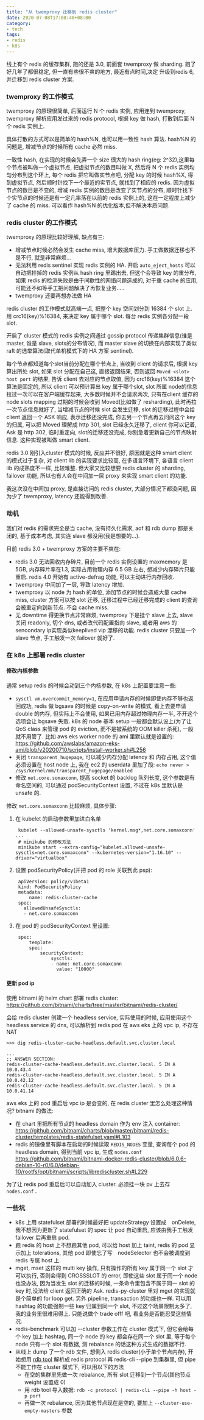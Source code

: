 ```yaml
---
title: "从 twemproxy 迁移到 redis cluster"
date: 2020-07-08T17:08:40+08:00
category:
- tech
tags:
- redis
- k8s
---
```


线上有个 redis 的缓存集群, 跑的还是 3.0, 前面套 twemproxy 做 sharding. 跑了好几年了都很稳定, 但一直有些很不爽的地方, 最近有点时间,决定
升级到redis 6, 并迁移到 redis cluster 方案. 

### twemproxy 的工作模式

twemproxy 的原理很简单, 后面运行 N 个 redis 实例, 应用连到 twemproxy, twemproxy 解析应用发过来的 redis protocol, 根据 key 做 hash, 打散到后面 N 个 redis 实例上.

具体打散的方式可以是简单的 hash%N, 也可以用一致性 hash 算法. hash%N 的问题是, 增减节点的时候所有 cache 必然 miss.

一致性 hash, 在实现的时候会先弄一个 size 很大的 hash ring(eg: 2^32),这里每个节点被叫做一个虚拟节点, 把虚拟节点的数目叫做 X, 然后将 N 个 redis 实例均匀分布到这个环上, 每个 redis 把它叫做实节点吧, 分配 key
的时候 hash%X, 得到虚拟节点, 然后顺时针找下一个最近的实节点, 就找到了相应的 redis. 因为虚拟节点的数目是不变的, 增减 redis 实例的数目是改变了实节点的分布, 顺时针找下个实节点的时候还是有一定几率落在以前的
redis 实例上的, 这在一定程度上减少了 cache 的 miss. 可以看作 hash%N 的优化版本,但不解决本质问题.

### redis cluster 的工作模式

twemproxy 的原理比较好理解, 缺点有三:

- 增减节点时候必然会发生 cache miss, 增大数据库压力. 手工做数据迁移也不是不行, 就是非常麻烦...
- 无法利用 redis sentinel 实现 redis 实例的 HA. 开启 `auto_eject_hosts` 可以自动把挂掉的 redis 实例从 hash ring 里踢出去, 但这个会导致 key 的重分布, 如果 redis 的检测失败是由于间歇性的网络问题造成的, 对于重 cache 的应用, 可能还不如等手工把问题解决了再恢复业务.....
- twemproxy 还要再想办法做 HA

redis cluster 的工作模式就高端一点, 把整个 key 空间划分到 16384 个 slot 上. 用 crc16(key)%16384, 来决定 key 属于哪个 slot. 每台 redis 实例各分配一段 slot.

开启了 cluster 模式的 redis 实例之间通过 gossip protocol 传递集群信息(谁是master, 谁是 slave, slots的分布情况), 而 master slave 的切换在内部实现了类似 raft 的选举算法(取代单机模式下的 HA 方案 sentinel).

每个节点都知道每个slot当前分配在哪个节点上, 当收到 client 的请求后, 根据 key 算出所处 slot, 如果 slot 分配在自己这, 直接返回结果, 否则返回 `Moved <slot> host port` 的结果, 告诉 client 去对应的节点取值, 
因为 crc16(key)%16384 这个算法是固定的, 所以 client 可以预计算出 key 属于哪个slot, slot 所属 node的信息拉过一次可以在客户端缓存起来, 大多数时候并不会请求两次, 只有在client 缓存的 node slots mapping 过期的时候会收到 Moved(比如做了 resharding), 此时再拉一次节点信息就好了, 当增减节点的时候 slot 会发生迁移, slot 的迁移过程中会给 client 返回一个 ASK 响应, 表示迁移还没完成, 你去另一个节点再去问问这个 key 的归属, 可以把 Moved 理解成 http 301, slot 已经永久迁移了, client 你可以记着, Ask 是 http 302, 临时重定向, slot的迁移还没完成, 你别急着更新自己的节点映射信息. 这种实现被叫做 smart client.

redis 3.0 刚引入cluster 模式的时候, 反应并不很好, 原因就是这种 smart client 的模式过于复杂, 对 client lib 的实现要求比较高, 在多语言环境下, 各语言 client lib 的成熟度不一样, 比较难整. 但大家又比较想要 redis cluster 的 sharding, failover 功能, 所以也有人会在中间加一层 proxy 来实现 smart client 的功能.  

我这次没在中间加 proxy, 是直接访问的 redis cluster, 大部分情况下都没问题, 因为少了 twemproxy, latency 还能得到改善. 


### 动机

我们对 redis 的需求完全是当 cache, 没有持久化需求, aof 和 rdb dump 都是关闭的, 基于成本考虑, 其实连 slave 都没用(我是想要的...).

目前 redis 3.0 + twemproxy 方案的主要不爽在:

- redis 3.0 无法回收内存碎片, 目前一个 redis 实例设置的 maxmemory 是 5GB, 内存碎片率在1.3, 实际占用物理内存 6.5 GB 左右, 想减少内存碎片只能重启. redis 4.0 开始有 active-defrag 功能, 可以主动进行内存回收.
- twemproxy 中间加了一层, 导致 latency 增加.
- twemproxy 以 node 为 hash 的单位, 添加节点的时候会造成大量 cache miss, cluster 方案可以按 slot 迁移, 迁移过程中已经迁移完成的 client 的查询会被重定向到新节点. 不会 cache miss.
- 无 downtime 得更换节点非常麻烦, twemproxy 下是挂个 slave 上去, slave 关闭 readonly, 切个 dns, 或者改代码配置指向 slave, 或者用 aws 的 sencondary ip实现类似keeplived vip 漂移的功能. redis cluster 只要加一个 slave 节点, 手工触发一次 failover 就好了.

### 在 k8s 上部署 redis cluster

#### 修改内核参数

通常 setup redis 的时候会动到三个内核参数, 在 k8s 上配置要注意一些:

- `sysctl vm.overcommit_memory=1`, 在应用申请内存的时候即使内存不够也返回成功, redis 做 bgsave 的时候是 copy-on-write 的模式, 看上去要申请 double 的内存, 但实际上不会使用, 如果已用内存超过物理内存一半, 不开这个选项会让 bgsave 失败. k8s 的 node 基本 setup 一般都会默认设上(为了让 QoS class 来管理 pod 的 eviction, 而不是被系统的 OOM killer 杀死), 一般就不用管了. 比如 aws eks worker node 的 ami 里默认就是设置的: https://github.com/awslabs/amazon-eks-ami/blob/v20200710/scripts/install-worker.sh#L256 
- 关闭 `transparent_hugepage`, 可以减少内存分配 latency 和 内存占用, 这个值必须设置在 host node 上, 我在 ec2 的 userdata 里加了段: `echo never > /sys/kernel/mm/transparent_hugepage/enabled`
- 修改 `net.core.somaxconn`, 提高 socket 的 backlog 队列长度, 这个参数是有命名空间的, 可以通过 podSecurityContext 设置, 不过在 k8s 里默认是 unsafe 的.

修改 `net.core.somaxconn` 比较麻烦, 具体步骤:

1. 在 kubelet 的启动参数里加进白名单

        kubelet --allowed-unsafe-sysctls 'kernel.msg*,net.core.somaxconn' ...
        # minikube 的修改方法
        minikube start --extra-config="kubelet.allowed-unsafe-sysctls=net.core.somaxconn" --kubernetes-version="1.16.10" --driver="virtualbox"

2. 设置 podSecurityPolicy(并把 pod 的 role 关联到此 psp):

        apiVersion: policy/v1beta1
        kind: PodSecurityPolicy
        metadata:
            name: redis-cluster-cache
        spec:
          allowedUnsafeSysctls:
          - net.core.somaxconn

3. 在 pod 的 podSecurityContext 里设置:

        spec:
            template:
            spec:
                securityContext:
                    sysctls:
                    - name: net.core.somaxconn
                      value: "10000"

#### 更新 pod ip 

使用 bitnami 的 helm chart 部署 redis cluster: https://github.com/bitnami/charts/tree/master/bitnami/redis-cluster/

会给 redis cluster 创建一个 headless service, 实际使用的时候, 应用使用这个 headless service 的 dns, 可以解析到 redis pod 在 aws eks 上的 vpc ip, 不存在 NAT


    >>> dig redis-cluster-cache-headless.default.svc.cluster.local

    ...
    ;; ANSWER SECTION:
    redis-cluster-cache-headless.default.svc.cluster.local.	5 IN A 10.0.43.4
    redis-cluster-cache-headless.default.svc.cluster.local.	5 IN A 10.0.42.12
    redis-cluster-cache-headless.default.svc.cluster.local.	5 IN A 10.0.41.14

aws eks 上的 pod 重启后 vpc ip 是会变的, 在 redis cluster 里怎么处理这种情况? bitnami 的做法:

- 在 chart 里把所有节点的 headless domain 作为 env 注入 container: https://github.com/bitnami/charts/blob/master/bitnami/redis-cluster/templates/redis-statefulset.yaml#L103
- redis 的镜像里有脚本在启动的时候读取 `REDIS_NODES` 变量, 查询每个 pod 的 headless domain, 得到当前 vpc ip, 生成 `nodes.conf`  https://github.com/bitnami/bitnami-docker-redis-cluster/blob/6.0.6-debian-10-r0/6.0/debian-10/rootfs/opt/bitnami/scripts/librediscluster.sh#L229
    

为了让 redis pod 重启后可以自动加入 cluster. 必须挂一块 pv 上去存 `nodes.conf` .


### 一些坑

- k8s 上用 statefulset 部署的时候最好把 updateStrategy 设置成　onDelete, 我不想因为更新了 statefulset 的 spec 让 pod 自动重启, 应该由我手工触发 failover 后再重启 pod.
- 跑 redis 的 host 上不想跑其他 pod, 可以给 host 加上 taint, redis 的 pod 显示加上 tolerations, 其他 pod 即使忘了写　nodeSelector 也不会被调度到 redis 专属 host 上.
- mget, mset 这样的 multi key 操作, 只有操作的所有 key 属于同一个 slot 才可以执行, 否则会得到 CROSSSLOT 的 error, 即使这些 slot 属于同一个 node 也没办法, 因为当发生 slot 的迁移的时候, 一条命令里包含不属于同一 slot 的 key  时,没法给 client 返回正确的 Ask. redis-py-cluster 里对 mget 的实现就是个简单的 for loop get. 另外 pipeline, transaction 的功能也一样. 可以用 hashtag 的功能强制一些 key 归属到同一个 slot, 不过这个场景限制太多了, 我的业务里很难用得上. 只能说做个 trade offf 吧, 看业务是否能忍受这些情况.
- redis-benchmark 可以加 --cluster 参数工作在 cluster 模式下, 但它会给每个 key 加上 hashtag, 同一个 node 的 key 都会存在同一个 slot 里, 等于每个 node 只有一个 slot 有数据, 测 rebalance 的话这种方式生成的数据不行.
- 从线上 dump 了一个 rdb 文件, 想倒入 redis cluster(小于单个节点内存), 开始想用 [rdb tool](https://github.com/sripathikrishnan/redis-rdb-tools) 解析成 redis protocol 再 redis-cli --pipe 到集群里, 但 pipe 不能工作在 cluster 模式下, 可以用以下的方法
    - 在空的集群里先做一次 rebalance, 所有 slot 迁移到一个节点(其他节点 weight 设置成 0)
    - 用 rdb tool 导入数据: `rdb -c protocol | redis-cli --pipe -h host -p port` 
    - 再做一次 rebalance, 因为其他节点现在是空的, 要加上 `--cluster-use-empty-masters` 参数
